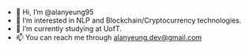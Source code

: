 - 👋 Hi, I’m @alanyeung95
- 👀 I’m interested in NLP and Blockchain/Cryptocurrency technologies.
- 🌱 I’m currently studying at UofT.
- 📫 You can reach me through alanyeung.dev@gmail.com
<!-- - 💞️ I’m looking to collaborate on ... -->
<!---
alanyeung95/alanyeung95 is a ✨ special ✨ repository because its `README.md` (this file) appears on your GitHub profile.
You can click the Preview link to take a look at your changes.
--->
